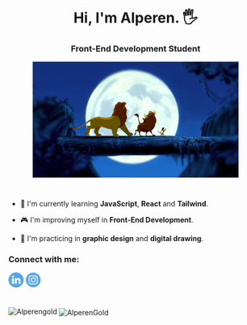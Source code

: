 <h1 align="center">Hi, I'm Alperen. 🖐️</h1>

<h3 align="center">Front-End Development Student</h3>
<div align="center"><img src="images/banner/hakuna-matata.gif" height="230px"/></div>

<h1></h1>

- 🌱 I'm currently learning **JavaScript**, **React** and **Tailwind**.

- 🎮 I'm improving myself in **Front-End Development**.

- 🎨 I'm practicing in **graphic design** and **digital drawing**.

<h3 align="left">Connect with me:</h3>
<p align="left">
<a href="https://www.linkedin.com/in/AlperenAltin" target="blank"><img align="center" src="images/icons/linkedin.png" alt="AlperenAltin" height="30px" width="30px" /></a>
<a href="https://www.instagram.com/AlpernGold/" target="blank"><img align="center" src="images/icons/instagram.png" alt="AlpernGold" height="30px" width="30px" /></a>
</p>

<h1></h1>

<p><img align="left" src="https://github-readme-stats.vercel.app/api/top-langs?username=AlperenGold&show_icons=true&theme=radical&locale=en&layout=compact" alt="Alperengold" /></p>
<p>&nbsp;<img align="center" src="https://github-readme-stats.vercel.app/api?username=AlperenGold&show_icons=true&theme=dark&locale=en" alt="AlperenGold" width="50%" /></p>
